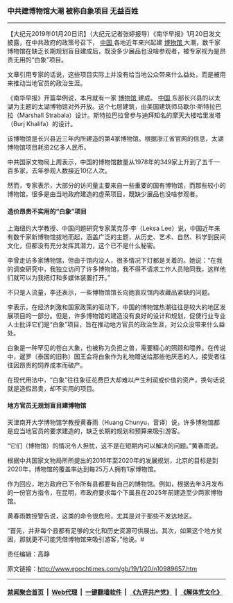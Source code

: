 ### 中共建博物馆大潮 被称白象项目 无益百姓
------------------------

<p>
 【大纪元2019年01月20日讯】（大纪元记者张婷报导）《南华早报》1月20日发文披露，在中共政府的政策号召下，
 <a href="http://www.epochtimes.com/gb/tag/%E4%B8%AD%E5%9B%BD.html">
  中国
 </a>
 各地近年来兴起建
 <a href="http://www.epochtimes.com/gb/tag/%E5%8D%9A%E7%89%A9%E9%A6%86.html">
  博物馆
 </a>
 大潮，数千家博物馆在缺乏长期规划盲目建成后，既没多少展品也没啥参观者，被专家视为是昂贵无用的“白象”项目。
</p>
<p>
 文章引用专家的话说，这些项目实际上并没有给当地公众带来什么益处，而是被用来推动当地官员的政治生涯。
</p>
<p>
 《南华早报》开篇举例说，本月就有一家
 <a href="http://www.epochtimes.com/gb/tag/%E5%8D%9A%E7%89%A9%E9%A6%86.html">
  博物馆
 </a>
 建成。
 <a href="http://www.epochtimes.com/gb/tag/%E4%B8%AD%E5%9B%BD.html">
  中国
 </a>
 东部长兴县的以太湖为主题的太湖博物馆对外开放。这个七层建筑，由美国建筑师马歇尔·斯特拉巴拉（Marshall Strabala）设计。斯特拉巴拉曾参与迪拜知名的摩天大楼哈里发塔（Burj Khalifa）的设计。
</p>
<p>
 该博物馆是长兴县近三年内所建造的第4家博物馆。根据浙江省官网的信息，太湖博物馆项目耗资2亿多人民币。
</p>
<p>
 中共国家文物局上周表示，中国的博物馆数量从1978年的349家上升到了五千一百多家，去年参观人数接近10亿人次。
</p>
<p>
 然而，专家表示，大部分的访问量主要来自一些重要的国有博物馆，而那些较小的博物馆，很多是由当地政府建造的虚荣项目，既缺少展品也没啥参观者。
</p>
<h4>
 造价昂贵不实用的“白象”项目
</h4>
<p>
 上海纽约大学教授、中国问题研究专家莱克莎·李（Leksa Lee）说，中国近年来有数千家新博物馆拔地而起，涵盖广泛的主题，从历史、艺术、自然、科学到民间文化，但都没有充分发挥其潜力，这个已不是什么秘密。
</p>
<p>
 李曾走访多家博物馆，但由于馆内没人，很多情况下灯都是关着的。她说：“在我的调查研究中，我独立访问了许多博物馆，我不得不请求工作人员陪同我，这样他们就可以为我把灯和多媒体装置打开。”
</p>
<p>
 不只是人流量，李还表示，一些博物馆馆长向她哀叹馆内收藏品紧缺的问题。
</p>
<p>
 李表示，在经济刺激和国家政策的驱动下，中国的博物馆热潮往往是较大的地区发展项目的一部分。但是，许多博物馆的建造没有良好的设计和规划，促使行业专业人士批评它们是“白象”项目，旨在推动地方官员的政治生涯，对公众没带来什么益处。
</p>
<p>
 白象是一种罕见的苍白大象，也被称为负担之兽，需要精心的照顾和喂养。在传说中，暹罗（泰国的旧称）国王会将白象作为礼物赠送给那些他厌恶的人，接受者往往因昂贵的饲养成本而破产。
</p>
<p>
 在现代用法中，“白象”往往象征花费巨大却难以产生利润或价值的资产，换句话说就是造假昂贵，却不实用的项目。
</p>
<h4>
 地方官员无规划盲目建博物馆
</h4>
<p>
 天津南开大学博物馆学教授黄春雨（Huang Chunyu，音译）说，许多博物馆都是应当地官员的要求建造的，缺乏长期的规划和预算来吸引游客。
</p>
<p>
 “它们（博物馆）的情况令人担忧，这不是在短期内可以解决的问题。”黄春雨说。
</p>
<p>
 根据中共国家文物局所所提出的2016年至2020年的发展规划，北京的目标是到2020年，博物馆的覆盖率达到每25万人拥有1家博物馆。
</p>
<p>
 作为回应，地方政府已下令所有县都要有自己的博物馆。例如，根据去年3月发布的一份官方指令，在昆明，市政府要求每个下属县在2025年前建造至少两家博物馆。
</p>
<p>
 黄春雨教授警告说，这类的命令很危险，尤其是对于那些不发达地区。
</p>
<p>
 “首先，并非每个县都有足够的文化和历史资源可供展出。其次，如果这个地方贫困，那就更不可能凭借博物馆来吸引游客，”他说。#
</p>
<p>
 责任编辑：高静
</p>

原文链接：http://www.epochtimes.com/gb/19/1/20/n10989657.htm


------------------------
#### [禁闻聚合首页](https://github.com/gfw-breaker/banned-news/blob/master/README.md) &nbsp;|&nbsp; [Web代理](https://github.com/gfw-breaker/open-proxy/blob/master/README.md) &nbsp;|&nbsp; [一键翻墙软件](https://github.com/gfw-breaker/nogfw/blob/master/README.md) &nbsp;|&nbsp; [《九评共产党》](https://github.com/gfw-breaker/9ping.md/blob/master/README.md#九评之一评共产党是什么) &nbsp;|&nbsp; [《解体党文化》](https://github.com/gfw-breaker/jtdwh.md/blob/master/README.md#绪论)